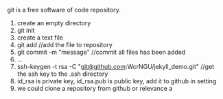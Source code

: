 git is a free software of code repository.

1. create an empty directory
2. git init 
3. create a text file
4. git add                          //add the file to repository
5. git commit -m "message"          //commit all files has been added
6. ...
7. ssh-keygen -t rsa -C "git@github.com:WcrNGU/jekyll_demo.git"         //get the ssh key to the .ssh directory
8. id_rsa is private key, id_rsa.pub is public key, add it to github in setting
9. we could clone a repository from github or relevance a 